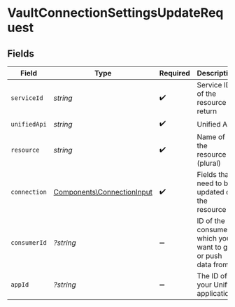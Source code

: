 # VaultConnectionSettingsUpdateRequest


## Fields

| Field                                                                    | Type                                                                     | Required                                                                 | Description                                                              | Example                                                                  |
| ------------------------------------------------------------------------ | ------------------------------------------------------------------------ | ------------------------------------------------------------------------ | ------------------------------------------------------------------------ | ------------------------------------------------------------------------ |
| `serviceId`                                                              | *string*                                                                 | :heavy_check_mark:                                                       | Service ID of the resource to return                                     | pipedrive                                                                |
| `unifiedApi`                                                             | *string*                                                                 | :heavy_check_mark:                                                       | Unified API                                                              | crm                                                                      |
| `resource`                                                               | *string*                                                                 | :heavy_check_mark:                                                       | Name of the resource (plural)                                            | leads                                                                    |
| `connection`                                                             | [Components\ConnectionInput](../../Models/Components/ConnectionInput.md) | :heavy_check_mark:                                                       | Fields that need to be updated on the resource                           |                                                                          |
| `consumerId`                                                             | *?string*                                                                | :heavy_minus_sign:                                                       | ID of the consumer which you want to get or push data from               | test-consumer                                                            |
| `appId`                                                                  | *?string*                                                                | :heavy_minus_sign:                                                       | The ID of your Unify application                                         | dSBdXd2H6Mqwfg0atXHXYcysLJE9qyn1VwBtXHX                                  |